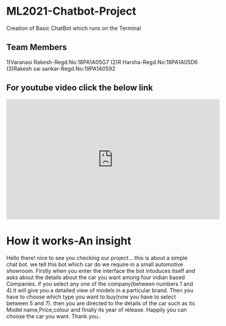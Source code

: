 # ML2021-Chatbot-Project
Creation of Basic ChatBot which runs on the Terminal
## Team  Members
1)Varanasi Rakesh-Regd.No:18PA1A05G7
(2)R Harsha-Regd.No:18PA1A05D6
(3)Rakesh sai sankar-Regd.No:19PA1A0592
## For youtube video click the below link

<iframe width="560" height="315" src="https://www.youtube.com/embed/-CnoK_zkHFk" frameborder="0" allow="accelerometer; autoplay; clipboard-write; encrypted-media; gyroscope; picture-in-picture" allowfullscreen></iframe>

# How it works-An insight 
Hello there! nice to see you checking our project... this is about a simple chat bot. we tell this bot which car do we require in a small automotive showroom.
Firstly when you enter the interface the bot intoduces itself and asks about the details about the car you want among four indian based Companies.
if you select any one of the company(between numbers 1 and 4) it will give you a detailed view of models in a particular brand. Then you have to choose which type you want to buy(now you have to select between 5 and 7).
then you are directed to the details of the car such as its Model name,Price,colour and finally its year of release.
Happily you can choose the car you want.
Thank you..
